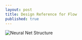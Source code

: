 ```yaml
---
layout: post
title: Design Reference for Flow
published: true
---
```


![Neural Net Structure]({{site.baseurl}}/images/flow.jpg)